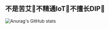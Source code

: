 ## 不是苦艾👋不精通IoT👋不擅长DIP👋

![Anurag's GitHub stats](https://github-readme-stats.vercel.app/api?username=zolara&show_icons=true&theme=tokyonight)

<!--
**zolara/zolara** is a ✨ _special_ ✨ repository because its `README.md` (this file) appears on your GitHub profile.

Here are some ideas to get you started:

- 🔭 I’m currently working on ...
- 🌱 I’m currently learning ...
- 👯 I’m looking to collaborate on ...
- 🤔 I’m looking for help with ...
- 💬 Ask me about ...
- 📫 How to reach me: ...
- 😄 Pronouns: ...
- ⚡ Fun fact: ...
-->
